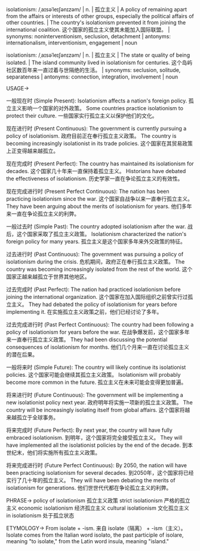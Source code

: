 isolationism: /ˌaɪsəˈleɪʃənɪzəm/ | n. | 孤立主义 | A policy of remaining apart from the affairs or interests of other groups, especially the political affairs of other countries. |  The country's isolationism prevented it from joining the international coalition.  这个国家的孤立主义使其未能加入国际联盟。 | synonyms: noninterventionism, seclusion, detachment | antonyms: internationalism, interventionism, engagement | noun

isolationism: /ˌaɪsəˈleɪʃənɪzəm/ | n. | 孤立主义 | The state or quality of being isolated. | The island community lived in isolationism for centuries.  这个岛屿社区数百年来一直过着与世隔绝的生活。 | synonyms: seclusion, solitude, separateness | antonyms: connection, integration, involvement | noun


USAGE->

一般现在时 (Simple Present):
Isolationism affects a nation's foreign policy. 孤立主义影响一个国家的对外政策。
Some countries practice isolationism to protect their culture. 一些国家实行孤立主义以保护他们的文化。


现在进行时 (Present Continuous):
The government is currently pursuing a policy of isolationism.  政府目前正在奉行孤立主义政策。
The country is becoming increasingly isolationist in its trade policies. 这个国家在其贸易政策上正变得越来越孤立。


现在完成时 (Present Perfect):
The country has maintained its isolationism for decades.  这个国家几十年来一直保持着孤立主义。
Historians have debated the effectiveness of isolationism.  历史学家一直在争论孤立主义的有效性。


现在完成进行时 (Present Perfect Continuous):
The nation has been practicing isolationism since the war.  这个国家自战争以来一直奉行孤立主义。
They have been arguing about the merits of isolationism for years.  他们多年来一直在争论孤立主义的利弊。


一般过去时 (Simple Past):
The country adopted isolationism after the war.  战后，这个国家采取了孤立主义政策。
Isolationism characterized the nation's foreign policy for many years.  孤立主义是这个国家多年来外交政策的特征。


过去进行时 (Past Continuous):
The government was pursuing a policy of isolationism during the crisis.  危机期间，政府正在奉行孤立主义政策。
The country was becoming increasingly isolated from the rest of the world.  这个国家正越来越孤立于世界其他地区。


过去完成时 (Past Perfect):
The nation had practiced isolationism before joining the international organization.  这个国家在加入国际组织之前曾实行过孤立主义。
They had debated the policy of isolationism for years before implementing it.  在实施孤立主义政策之前，他们已经讨论了多年。


过去完成进行时 (Past Perfect Continuous):
The country had been following a policy of isolationism for years before the war.  在战争爆发前，这个国家多年来一直奉行孤立主义政策。
They had been discussing the potential consequences of isolationism for months.  他们几个月来一直在讨论孤立主义的潜在后果。


一般将来时 (Simple Future):
The country will likely continue its isolationist policies.  这个国家可能会继续其孤立主义政策。
Isolationism will probably become more common in the future.  孤立主义在未来可能会变得更加普遍。


将来进行时 (Future Continuous):
The government will be implementing a new isolationist policy next year.  政府明年将实施一项新的孤立主义政策。
The country will be increasingly isolating itself from global affairs.  这个国家将越来越孤立于全球事务。


将来完成时 (Future Perfect):
By next year, the country will have fully embraced isolationism.  到明年，这个国家将完全接受孤立主义。
They will have implemented all the isolationist policies by the end of the decade.  到本世纪末，他们将实施所有孤立主义政策。


将来完成进行时 (Future Perfect Continuous):
By 2050, the nation will have been practicing isolationism for several decades.  到2050年，这个国家将已经实行了几十年的孤立主义。
They will have been debating the merits of isolationism for generations.  他们世世代代都在争论孤立主义的利弊。


PHRASE->
policy of isolationism 孤立主义政策
strict isolationism 严格的孤立主义
economic isolationism 经济孤立主义
cultural isolationism 文化孤立主义
in isolationism 处于孤立状态


ETYMOLOGY->
From isolate + -ism.  来自 isolate（隔离） + -ism（主义）。 Isolate comes from the Italian word isolato, the past participle of isolare, meaning "to isolate," from the Latin word insula, meaning "island."
